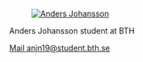 <div class="byline">
<figure class="figure left">
<a href="https://secure.gravatar.com/avatar/afbf56bd52fa0920b820df8bb86f2b2f"><img src="https://s.gravatar.com/avatar/afbf56bd52fa0920b820df8bb86f2b2f?s=80" alt="Anders Johansson"/></a>
<figcaption>
</figure>
<p>Anders Johansson student at BTH</p>
<a href="mailto:anjn19@student.bth.se">Mail anjn19@student.bth.se</a>
</div>
